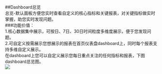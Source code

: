 ##Dashboard总览  
总览-默认面板方便您实时查看自定义的核心指标和关键报表，对关键指标做实时掌握，助您实时发现问题。  
###功能价值：  
1.核心数据集中展示，可按日、7日、30日时间粒度多维度展示，便于您发现问题。  
2.可自定义按需展示您想展示的报表在首页仪表盘dashboard上，同时每个报表支持多维自定义展示。  
在dashboard上您可以自定义展示您每日重点关注的任何指标和报表，下图dashboard总览图。  
![](http://www.shujike.com/docsimg/dashboard.jpg)
